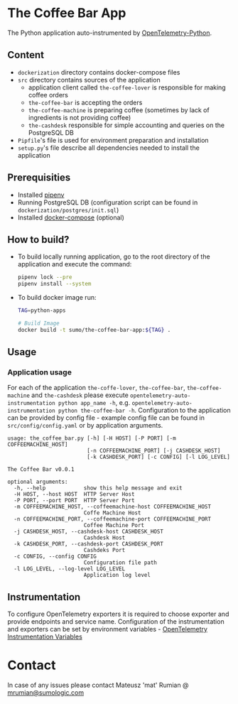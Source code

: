 # The Coffee Bar App 
The Python application auto-instrumented by [OpenTelemetry-Python].

## Content
* `dockerization` directory contains docker-compose files
* `src` directory contains sources of the application
    * application client called `the-coffee-lover` is responsible for making coffee orders
    * `the-coffee-bar` is accepting the orders
    * `the-coffee-machine` is preparing coffee (sometimes by lack of ingredients is not providing coffee)
    * `the-cashdesk` responsible for simple accounting and queries on the PostgreSQL DB
* `Pipfile`'s file is used for environment preparation and installation
* `setup.py`'s file describe all dependencies needed to install the application

## Prerequisities
* Installed [pipenv] 
* Running PostgreSQL DB (configuration script can be found in `dockerization/postgres/init.sql`)
* Installed [docker-compose] (optional)

## How to build?

* To build locally running application, go to the root directory of the application and execute the command:
    ```bash
    pipenv lock --pre
    pipenv install --system
    ```
* To build docker image run:
    ```bash
    TAG=python-apps

    # Build Image
    docker build -t sumo/the-coffee-bar-app:${TAG} .
    ```
    
## Usage
### Application usage
For each of the application `the-coffe-lover`, `the-coffee-bar`, `the-coffee-machine` and `the-cashdesk` please 
execute `opentelemetry-auto-instrumentation python app_name -h`, e.g. 
`opentelemetry-auto-instrumentation python the-coffee-bar -h`. Configuration to the application can be provided 
by config file - example config file can be found in `src/config/config.yaml` or by application arguments.
```
usage: the_coffee_bar.py [-h] [-H HOST] [-P PORT] [-m COFFEEMACHINE_HOST]
                         [-n COFFEEMACHINE_PORT] [-j CASHDESK_HOST]
                         [-k CASHDESK_PORT] [-c CONFIG] [-l LOG_LEVEL]

The Coffee Bar v0.0.1

optional arguments:
  -h, --help            show this help message and exit
  -H HOST, --host HOST  HTTP Server Host
  -P PORT, --port PORT  HTTP Server Port
  -m COFFEEMACHINE_HOST, --coffeemachine-host COFFEEMACHINE_HOST
                        Coffe Machine Host
  -n COFFEEMACHINE_PORT, --coffeemachine-port COFFEEMACHINE_PORT
                        Coffee Machine Port
  -j CASHDESK_HOST, --cashdesk-host CASHDESK_HOST
                        Cashdesk Host
  -k CASHDESK_PORT, --cashdesk-port CASHDESK_PORT
                        Cashdeks Port
  -c CONFIG, --config CONFIG
                        Configuration file path
  -l LOG_LEVEL, --log-level LOG_LEVEL
                        Application log level
```

## Instrumentation
To configure OpenTelemetry exporters it is required to choose exporter and provide endpoints and service name.
Configuration of the instrumentation and exporters can be set by environment variables - [OpenTelemetry Instrumentation Variables]


# Contact
In case of any issues please contact Mateusz 'mat' Rumian @ mrumian@sumologic.com


[//]: # (These are reference links used in the body of this note and get stripped out when the markdown processor does 
its job. There is no need to format nicely because it shouldn't be seen. 
Thanks SO - http://stackoverflow.com/questions/4823468/store-comments-in-markdown-syntax)

   [pipenv]: <https://pypi.org/project/pipenv/>
   [jaeger]: <https://www.jaegertracing.io/docs/1.18/getting-started/#all-in-one>
   [docker-compose]: <https://docs.docker.com/compose/install/>
   [OpenTelemetry-Python]: <https://opentelemetry-python.readthedocs.io/en/stable/examples/auto-instrumentation/README.html>
   [OpenTelemetry Instrumentation Variables]: <https://github.com/open-telemetry/opentelemetry-python/tree/v0.16b1/opentelemetry-instrumentation#opentelemetry-instrument>
